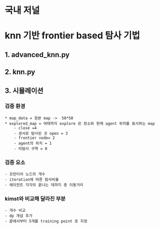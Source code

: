 # 국내 저널 

# knn 기반 frontier based 탐사 기법

## 1. advanced_knn.py


## 2. knn.py

## 
## 3. 시뮬레이션


### 검증 환경
    * map_data = 원본 map ->  50*50
    * explored_map = 여태까지 explore 된 장소와 현재 agent 위치를 표시하는 map
        - close =4
        - 센서로 탐사된 곳 open = 3
        - frontier node= 2
        - agent의 위치 = 1
        - 미탐사 구역 = 0
### 검증 요소
    - 프런티어 노드의 개수
    - iteration에 따른 탐사비율
    - 에이전트 각각의 끝나는 데까지 총 이동거리


### kimst와 비교해 달라진 부분
    - 개수 비교
    - dp 개념 추가
    - 끝에서부터 5개를 training point 로 지정
 